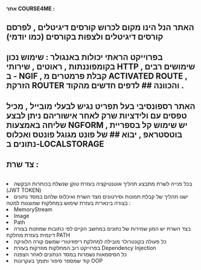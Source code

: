 
#### אתר COURSE4ME : 

## האתר הנל הינו מקום לכרוש קורסים דיגיטלים , לפרסם קורסים דיגיטלים ולצפות בקורסים (כמו יודמי) 
## בפרוייקט הראתי יכולות באנגולר : שימוש נכון בקומפוננתות , ראוטים , שירותי HTTP , שימושים רבים ב - NGIF , קבלת פרמטרים מ ACTIVATED ROUTE , הזרקת ROUTER  והכוונה ## לדפים חדשים מהקוד . 
## האתר רספונסיבי בעל תפריט נגיש לבעלי מובייל , מכיל טפסים עם ולידציות שרק לאחר אישוריהם ניתן לבצע שליחה באמצעות NGFORM  , יש שימוש קל בספריית בוטסטראפ , יבוא ## של פונט מגוגל פונטס ואכלוס נתונים ב-LOCALSTORAGE 

## צד שרת : 
## <ul>
  <li>בכל פנייה לשרת מתבצע תהליך אוטנטיקציה בעזרת טוקן שנשלח  בכותרות הבקשה 
    (JWT TOKEN)
  </li>
  <li>ישנו תהליך של קבלת תמונות וסירטונים מצד השרת ואיכלוס שלהם במסד נתונים בצורה בינארית בעזרת שימוש  במחלקות שמוצגות למטה :</li>
  <li>MemoryStream</li>
  <li>Image</li>
  <li>Path</li>
  <li>בצד השרת יש המון שמירות של נתונים במחשב הקיים לפי כתובות שמוזנות בצורה דינמית בעזרת מחלקת PATH</li>
  <li>כל פעולה בקונטרולר מובילה למחלקת ריפוזיטורי שמשם קורה הלוגיקה </li>
  <li>בפרוייקט רוב המחלקות מוזרקות בעזרת  Dependency Injection </li>
  <li>כל הסיסמאות נשמרות במסד הנתונים לאחר הצפנה </li>
  <li>קוד שמספר סיפור ותומך בעקרונות OOP</li>
  </ul>
